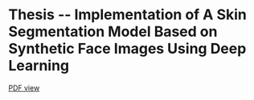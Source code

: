 # Thesis -- Implementation of A Skin Segmentation Model Based on Synthetic Face Images Using Deep Learning 
[PDF view](./Implementation_of_A_Skin_Segmentation_Model_Based_on_Synthetic_Face_Images_Using_Deep_Learning(1).pdf)


